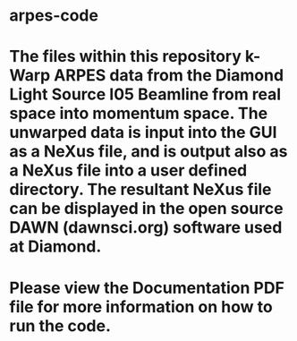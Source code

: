 # arpes-code
# The files within this repository k-Warp ARPES data from the Diamond Light Source I05 Beamline from real space into momentum space. The unwarped data is input into the GUI as a NeXus file, and is output also as a NeXus file into a user defined directory. The resultant NeXus file can be displayed in the open source DAWN (dawnsci.org) software used at Diamond. 
# Please view the Documentation PDF file for more information on how to run the code.
